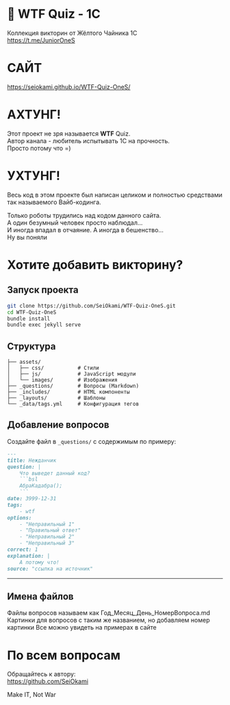 # 🤯 WTF Quiz - 1C

Коллекция викторин от Жёлтого Чайника 1С  
https://t.me/JuniorOneS

# САЙТ
https://seiokami.github.io/WTF-Quiz-OneS/

# АХТУНГ!
Этот проект не зря называется **WTF** Quiz.  
Автор канала - любитель испытывать 1С на прочность.  
Просто потому что =)  

# УХТУНГ!
Весь код в этом проекте был написан целиком и полностью средствами так называемого Вайб-кодинга.  

Только роботы трудились над кодом данного сайта.  
А один безумный человек просто наблюдал...  
И иногда впадал в отчаяние. А иногда в бешенство...  
Ну вы поняли  

# Хотите добавить викторину?

## Запуск проекта

```bash
git clone https://github.com/SeiOkami/WTF-Quiz-OneS.git
cd WTF-Quiz-OneS
bundle install
bundle exec jekyll serve
```

## Структура

```
├── assets/
│   ├── css/           # Стили
│   ├── js/            # JavaScript модули
│   └── images/        # Изображения
├── _questions/        # Вопросы (Markdown)
├── _includes/         # HTML компоненты
├── _layouts/          # Шаблоны
└── _data/tags.yml     # Конфигурация тегов
```

## Добавление вопросов

Создайте файл в `_questions/` с содержимым по примеру:

```markdown
---
title: Нежданчик
question: |
    Что выведет данный код?
    ```bsl
    АбраКадабра();
    ```
date: 3999-12-31
tags:
    - wtf
options:
    - "Неправильный 1"
    - "Правильный ответ"
    - "Неправильный 2"
    - "Неправильный 3"
correct: 1
explanation: |
    А потому что!
source: "ссылка на источник"
```
---

## Имена файлов

Файлы вопросов называем как Год_Месяц_День_НомерВопроса.md
Картинки для вопросов с таким же названием, но добавляем номер картинки
Все можно увидеть на примерах в сайте

# По всем вопросам
Обращайтесь к автору:  
https://github.com/SeiOkami

Make IT, Not War